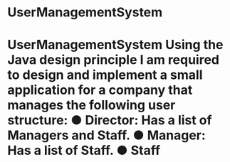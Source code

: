 # UserManagementSystem
# UserManagementSystem Using the Java design principle I am required to design and implement a small application for a company that manages the following user structure: ● Director: Has a list of Managers and Staff. ● Manager: Has a list of Staff.  ● Staff
